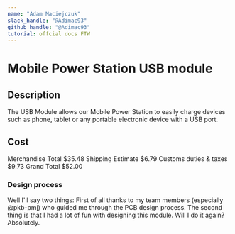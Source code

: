 ```yaml
---
name: "Adam Maciejczuk"
slack_handle: "@Adimac93"
github_handle: "@Adimac93"
tutorial: offcial docs FTW
---
```


# Mobile Power Station USB module

<!-- Describe your board in 2-3 sentences. What are you making? What will it do? -->
## Description

The USB Module allows our Mobile Power Station to easily charge devices such as phone, tablet or any portable electronic device with a USB port.

<!-- How much is it going to cost? -->
## Cost

Merchandise Total $35.48
Shipping Estimate $6.79
Customs duties & taxes $9.73
Grand Total
$52.00 

<!-- Tell us a little bit about your design process. What were some challenges? What helped? ***Totally optional*** -->
### Design process

Well I'll say two things: First of all thanks to my team members (especially @pkb-pmj) who guided me through the PCB design process. The second thing is that I had a lot of fun with designing this module. Will I do it again? Absolutely. 

